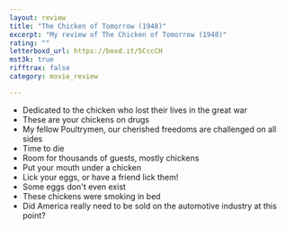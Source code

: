```yaml
---
layout: review
title: "The Chicken of Tomorrow (1948)"
excerpt: "My review of The Chicken of Tomorrow (1948)"
rating: ""
letterboxd_url: https://boxd.it/5CccCH
mst3k: true
rifftrax: false
category: movie_review

---
```


* Dedicated to the chicken who lost their lives in the great war
* These are your chickens on drugs
* My fellow Poultrymen, our cherished freedoms are challenged on all sides
* Time to die
* Room for thousands of guests, mostly chickens
* Put your mouth under a chicken
* Lick your eggs, or have a friend lick them!
* Some eggs don't even exist
* These chickens were smoking in bed
* Did America really need to be sold on the automotive industry at this point?